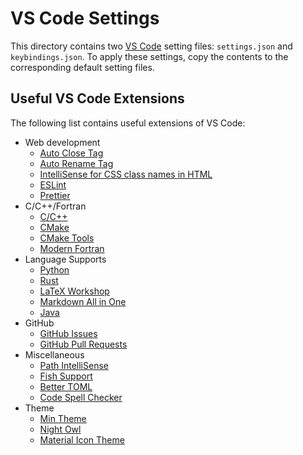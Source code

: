# VS Code Settings

This directory contains two [VS Code](https://code.visualstudio.com) setting files: `settings.json` and `keybindings.json`. To apply these settings, copy the contents to the corresponding default setting files.

## Useful VS Code Extensions

The following list contains useful extensions of VS Code:
- Web development
    - [Auto Close Tag](https://marketplace.visualstudio.com/items?itemName=formulahendry.auto-close-tag)
    - [Auto Rename Tag](https://marketplace.visualstudio.com/items?itemName=formulahendry.auto-rename-tag)
    - [IntelliSense for CSS class names in HTML](https://marketplace.visualstudio.com/items?itemName=Zignd.html-css-class-completion)
    - [ESLint](https://marketplace.visualstudio.com/items?itemName=dbaeumer.vscode-eslint)
    - [Prettier](https://marketplace.visualstudio.com/items?itemName=esbenp.prettier-vscode)
- C/C++/Fortran
    - [C/C++](https://marketplace.visualstudio.com/items?itemName=ms-vscode.cpptools)
    - [CMake](https://marketplace.visualstudio.com/items?itemName=twxs.cmake)
    - [CMake Tools](https://marketplace.visualstudio.com/items?itemName=vector-of-bool.cmake-tools)
    - [Modern Fortran](https://marketplace.visualstudio.com/items?itemName=krvajalm.linter-gfortran)
- Language Supports
    - [Python](https://marketplace.visualstudio.com/items?itemName=ms-python.python)
    - [Rust](https://marketplace.visualstudio.com/items?itemName=rust-lang.rust)
    - [LaTeX Workshop](https://marketplace.visualstudio.com/items?itemName=James-Yu.latex-workshop)
    - [Markdown All in One](https://marketplace.visualstudio.com/items?itemName=yzhang.markdown-all-in-one)
    - [Java](https://marketplace.visualstudio.com/items?itemName=redhat.java)
- GitHub
    - [GitHub Issues](https://marketplace.visualstudio.com/items?itemName=ms-vscode.github-issues-prs)
    - [GitHub Pull Requests](https://marketplace.visualstudio.com/items?itemName=GitHub.vscode-pull-request-github)
- Miscellaneous
    - [Path IntelliSense](https://marketplace.visualstudio.com/items?itemName=christian-kohler.path-intellisense)
    - [Fish Support](https://marketplace.visualstudio.com/items?itemName=skyapps.fish-vscode)
    - [Better TOML](https://marketplace.visualstudio.com/items?itemName=bungcip.better-toml)
    - [Code Spell Checker](https://marketplace.visualstudio.com/items?itemName=streetsidesoftware.code-spell-checker)
- Theme
    - [Min Theme](https://marketplace.visualstudio.com/items?itemName=miguelsolorio.min-theme)
    - [Night Owl](https://marketplace.visualstudio.com/items?itemName=sdras.night-owl)
    - [Material Icon Theme](https://marketplace.visualstudio.com/items?itemName=PKief.material-icon-theme)

